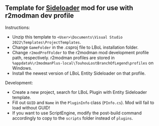 ## Template for [Sideloader](https://github.com/Neoshrimp/LBoL-Entity-Sideloader/tree/master) mod for use with r2modman dev profile

Instructions:
- Unzip this template to `<User>\Documents\Visual Studio 2022\Templates\ProjectTemplates`.
- Change `GameFolder` in the .csproj file to LBoL installation folder.
- Change `r2modProfFolder` to the r2modman mod development profile path, respectively. r2modman profiles are stored in `%appdata%\r2modmanPlus-local\TouhouLostBranchOfLegend\profiles` on Windows.
- Install the newest version of LBoL Entity Sideloader on that profile.

Development:
- Create a new project, search for LBoL Plugin with Entity Sideloader template.
- Fill out `GUID` and `Name` in the `PluginInfo` class (`PInfo.cs`). Mod will fail to load without GUID!
- If you want to use ScriptEngine, modify the post-build command accordingly to copy to the `scripts` folder instead of `plugins`.
